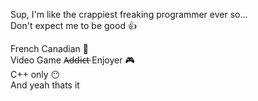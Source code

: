 Sup, I'm like the crappiest freaking programmer ever so...   
Don't expect me to be good 👍

French Canadian 🍁        
Video Game A̶d̶d̶i̶c̶t̶  Enjoyer 🎮    
C++ only 😶         
And yeah thats it
